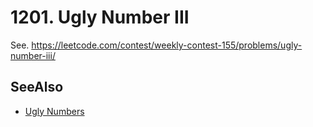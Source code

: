 # 1201. Ugly Number III

See. https://leetcode.com/contest/weekly-contest-155/problems/ugly-number-iii/

## SeeAlso

- [Ugly Numbers](https://www.tutorialspoint.com/Ugly-Numbers)
